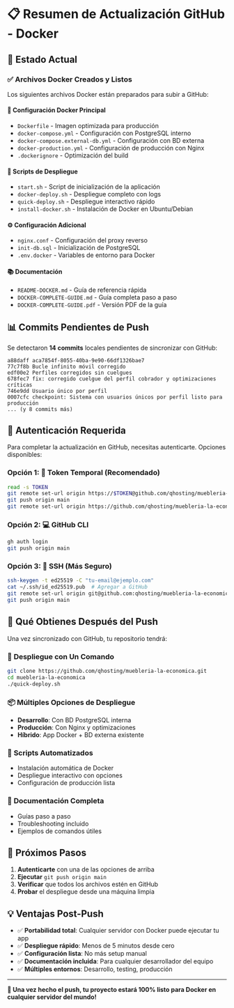 
# 📋 Resumen de Actualización GitHub - Docker

## 🚀 Estado Actual

### ✅ Archivos Docker Creados y Listos
Los siguientes archivos Docker están preparados para subir a GitHub:

#### 🐳 **Configuración Docker Principal**
- `Dockerfile` - Imagen optimizada para producción
- `docker-compose.yml` - Configuración con PostgreSQL interno
- `docker-compose.external-db.yml` - Configuración con BD externa
- `docker-production.yml` - Configuración de producción con Nginx
- `.dockerignore` - Optimización del build

#### 🔧 **Scripts de Despliegue**
- `start.sh` - Script de inicialización de la aplicación
- `docker-deploy.sh` - Despliegue completo con logs
- `quick-deploy.sh` - Despliegue interactivo rápido
- `install-docker.sh` - Instalación de Docker en Ubuntu/Debian

#### ⚙️ **Configuración Adicional**
- `nginx.conf` - Configuración del proxy reverso
- `init-db.sql` - Inicialización de PostgreSQL
- `.env.docker` - Variables de entorno para Docker

#### 📚 **Documentación**
- `README-DOCKER.md` - Guía de referencia rápida
- `DOCKER-COMPLETE-GUIDE.md` - Guía completa paso a paso
- `DOCKER-COMPLETE-GUIDE.pdf` - Versión PDF de la guía

## 📊 Commits Pendientes de Push

Se detectaron **14 commits** locales pendientes de sincronizar con GitHub:

```
a88daff aca7854f-8055-40ba-9e90-66df1326bae7
77c7f8b Bucle infinito móvil corregido
edf00e2 Perfiles corregidos sin cuelgues
678fec7 fix: corregido cuelgue del perfil cobrador y optimizaciones críticas
746e9dd Usuario único por perfil
0007cfc checkpoint: Sistema con usuarios únicos por perfil listo para producción
... (y 8 commits más)
```

## 🔐 Autenticación Requerida

Para completar la actualización en GitHub, necesitas autenticarte. Opciones disponibles:

### Opción 1: 🚀 Token Temporal (Recomendado)
```bash
read -s TOKEN
git remote set-url origin https://$TOKEN@github.com/qhosting/muebleria-la-economica.git
git push origin main
git remote set-url origin https://github.com/qhosting/muebleria-la-economica.git
```

### Opción 2: 💻 GitHub CLI
```bash
gh auth login
git push origin main
```

### Opción 3: 🔑 SSH (Más Seguro)
```bash
ssh-keygen -t ed25519 -C "tu-email@ejemplo.com"
cat ~/.ssh/id_ed25519.pub  # Agregar a GitHub
git remote set-url origin git@github.com:qhosting/muebleria-la-economica.git
git push origin main
```

## 🎯 Qué Obtienes Después del Push

Una vez sincronizado con GitHub, tu repositorio tendrá:

### 🌟 **Despliegue con Un Comando**
```bash
git clone https://github.com/qhosting/muebleria-la-economica.git
cd muebleria-la-economica
./quick-deploy.sh
```

### 📦 **Múltiples Opciones de Despliegue**
- **Desarrollo**: Con BD PostgreSQL interna
- **Producción**: Con Nginx y optimizaciones
- **Híbrido**: App Docker + BD externa existente

### 🔧 **Scripts Automatizados**
- Instalación automática de Docker
- Despliegue interactivo con opciones
- Configuración de producción lista

### 📖 **Documentación Completa**
- Guías paso a paso
- Troubleshooting incluido
- Ejemplos de comandos útiles

## 🚀 Próximos Pasos

1. **Autenticarte** con una de las opciones de arriba
2. **Ejecutar** `git push origin main`
3. **Verificar** que todos los archivos estén en GitHub
4. **Probar** el despliegue desde una máquina limpia

## 💡 Ventajas Post-Push

- ✅ **Portabilidad total**: Cualquier servidor con Docker puede ejecutar tu app
- ✅ **Despliegue rápido**: Menos de 5 minutos desde cero
- ✅ **Configuración lista**: No más setup manual
- ✅ **Documentación incluida**: Para cualquier desarrollador del equipo
- ✅ **Múltiples entornos**: Desarrollo, testing, producción

---

**🎯 Una vez hecho el push, tu proyecto estará 100% listo para Docker en cualquier servidor del mundo!**
